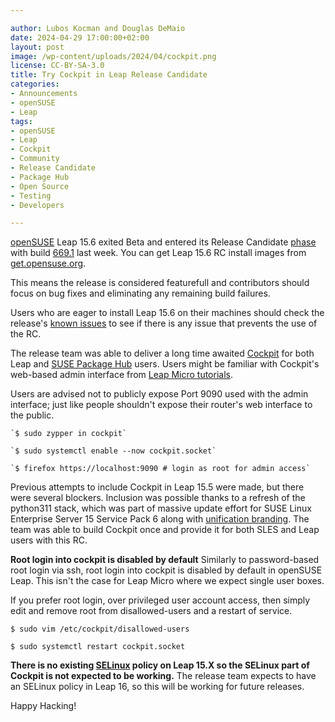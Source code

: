```yaml
---

author: Lubos Kocman and Douglas DeMaio
date: 2024-04-29 17:00:00+02:00
layout: post
image: /wp-content/uploads/2024/04/cockpit.png
license: CC-BY-SA-3.0
title: Try Cockpit in Leap Release Candidate
categories:
- Announcements
- openSUSE
- Leap
tags:
- openSUSE
- Leap
- Cockpit
- Community
- Release Candidate
- Package Hub
- Open Source
- Testing
- Developers

---
```


[openSUSE](https://opensuse.org/) Leap 15.6 exited Beta and entered its Release Candidate [phase](https://en.opensuse.org/openSUSE:Roadmap) with build [669.1](https://openqa.opensuse.org/tests/overview?distri=opensuse&version=15.6&build=669.1&groupid=50) last week. You can get Leap 15.6 RC install images from [get.opensuse.org](https://get.opensuse.org/leap/15.6/).

This means the release is considered featurefull and contributors should focus on bug fixes and eliminating any remaining build failures. 

Users who are eager to install Leap 15.6 on their machines should check the release's [known issues](https://en.opensuse.org/openSUSE:Known_bugs_15.6) to see if there is any issue that prevents the use of the RC. 

The release team was able to deliver a long time awaited [Cockpit](https://cockpit-project.org/) for both Leap and [SUSE Package Hub](https://packagehub.suse.com/) users. Users might be familiar with Cockpit's web-based admin interface from [Leap Micro tutorials](https://www.youtube.com/playlist?list=PL_AMhvchzBacAxIOv3_lRHBRrIUNo6Abp).

Users are advised not to publicly expose Port 9090 used with the admin interface; just like people shouldn't expose their router's web interface to the public.

	`$ sudo zypper in cockpit`

	`$ sudo systemctl enable --now cockpit.socket`

	`$ firefox https://localhost:9090 # login as root for admin access`

Previous attempts to include Cockpit in Leap 15.5 were made, but there were several blockers. Inclusion was possible thanks to a refresh of the python311 stack, which was part of massive update effort for SUSE Linux Enterprise Server 15 Service Pack 6 along with [unification branding](https://news.opensuse.org/2024/04/09/common-wallpaper-path/). The team was able to build Cockpit once and provide it for both SLES and Leap users with this RC.

**Root login into cockpit is disabled by default**
Similarly to password-based root login via ssh, root login into cockpit is disabled by default in openSUSE Leap.
This isn't the case for Leap Micro where we expect single user boxes.

If you prefer root login, over privileged user account access, then simply edit and remove root from disallowed-users and a restart of service.

`$ sudo vim /etc/cockpit/disallowed-users`

`$ sudo systemctl restart cockpit.socket`

**There is no existing [SELinux](https://github.com/SELinuxProject/selinux) policy on Leap 15.X so the SELinux part of Cockpit is not expected to be working.** The release team expects to have an SELinux policy in Leap 16, so this will be working for future releases.

Happy Hacking!

<meta name="openSUSE, Leap, Cockpit, testing, Open Source, Release Candidate, developers" content="HTML,CSS,XML,JavaScript">
